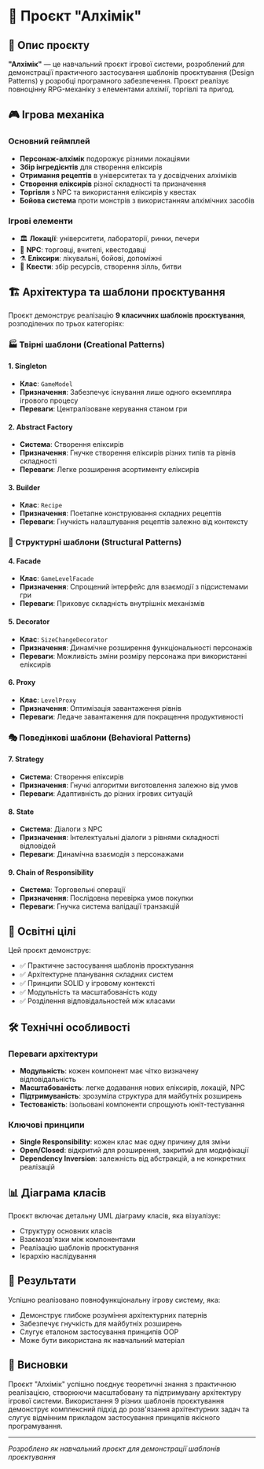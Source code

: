 # 🧪 Проєкт "Алхімік"

## 📖 Опис проєкту

**"Алхімік"** — це навчальний проєкт ігрової системи, розроблений для демонстрації практичного застосування шаблонів проєктування (Design Patterns) у розробці програмного забезпечення. Проєкт реалізує повноцінну RPG-механіку з елементами алхімії, торгівлі та пригод.

## 🎮 Ігрова механіка

### Основний геймплей
- **Персонаж-алхімік** подорожує різними локаціями
- **Збір інгредієнтів** для створення еліксирів
- **Отримання рецептів** в університетах та у досвідчених алхіміків
- **Створення еліксирів** різної складності та призначення
- **Торгівля** з NPC та використання еліксирів у квестах
- **Бойова система** проти монстрів з використанням алхімічних засобів

### Ігрові елементи
- 🏛️ **Локації**: університети, лабораторії, ринки, печери
- 🧙 **NPC**: торговці, вчителі, квестодавці
- ⚗️ **Еліксири**: лікувальні, бойові, допоміжні
- 📜 **Квести**: збір ресурсів, створення зілль, битви

## 🏗️ Архітектура та шаблони проєктування

Проєкт демонструє реалізацію **9 класичних шаблонів проєктування**, розподілених по трьох категоріях:

### 🏭 Твірні шаблони (Creational Patterns)

#### 1. Singleton
- **Клас**: `GameModel`
- **Призначення**: Забезпечує існування лише одного екземпляра ігрового процесу
- **Переваги**: Централізоване керування станом гри

#### 2. Abstract Factory
- **Система**: Створення еліксирів
- **Призначення**: Гнучке створення еліксирів різних типів та рівнів складності
- **Переваги**: Легке розширення асортименту еліксирів

#### 3. Builder
- **Клас**: `Recipe`
- **Призначення**: Поетапне конструювання складних рецептів
- **Переваги**: Гнучкість налаштування рецептів залежно від контексту

### 🔧 Структурні шаблони (Structural Patterns)

#### 4. Facade
- **Клас**: `GameLevelFacade`
- **Призначення**: Спрощений інтерфейс для взаємодії з підсистемами гри
- **Переваги**: Приховує складність внутрішніх механізмів

#### 5. Decorator
- **Клас**: `SizeChangeDecorator`
- **Призначення**: Динамічне розширення функціональності персонажів
- **Переваги**: Можливість зміни розміру персонажа при використанні еліксирів

#### 6. Proxy
- **Клас**: `LevelProxy`
- **Призначення**: Оптимізація завантаження рівнів
- **Переваги**: Ледаче завантаження для покращення продуктивності

### 🎭 Поведінкові шаблони (Behavioral Patterns)

#### 7. Strategy
- **Система**: Створення еліксирів
- **Призначення**: Гнучкі алгоритми виготовлення залежно від умов
- **Переваги**: Адаптивність до різних ігрових ситуацій

#### 8. State
- **Система**: Діалоги з NPC
- **Призначення**: Інтелектуальні діалоги з рівнями складності відповідей
- **Переваги**: Динамічна взаємодія з персонажами

#### 9. Chain of Responsibility
- **Система**: Торговельні операції
- **Призначення**: Послідовна перевірка умов покупки
- **Переваги**: Гнучка система валідації транзакцій

## 🎯 Освітні цілі

Цей проєкт демонструє:
- ✅ Практичне застосування шаблонів проєктування
- ✅ Архітектурне планування складних систем
- ✅ Принципи SOLID у ігровому контексті
- ✅ Модульність та масштабованість коду
- ✅ Розділення відповідальностей між класами

## 🛠️ Технічні особливості

### Переваги архітектури
- **Модульність**: кожен компонент має чітко визначену відповідальність
- **Масштабованість**: легке додавання нових еліксирів, локацій, NPC
- **Підтримуваність**: зрозуміла структура для майбутніх розширень
- **Тестованість**: ізольовані компоненти спрощують юніт-тестування

### Ключові принципи
- **Single Responsibility**: кожен клас має одну причину для зміни
- **Open/Closed**: відкритий для розширення, закритий для модифікації
- **Dependency Inversion**: залежність від абстракцій, а не конкретних реалізацій

## 📊 Діаграма класів

Проєкт включає детальну UML діаграму класів, яка візуалізує:
- Структуру основних класів
- Взаємозв'язки між компонентами
- Реалізацію шаблонів проєктування
- Ієрархію наслідування

## 🚀 Результати

Успішно реалізовано повнофункціональну ігрову систему, яка:
- Демонструє глибоке розуміння архітектурних патернів
- Забезпечує гнучкість для майбутніх розширень
- Слугує еталоном застосування принципів ОOP
- Може бути використана як навчальний матеріал

## 📝 Висновки

Проєкт "Алхімік" успішно поєднує теоретичні знання з практичною реалізацією, створюючи масштабовану та підтримувану архітектуру ігрової системи. Використання 9 різних шаблонів проєктування демонструє комплексний підхід до розв'язання архітектурних задач та слугує відмінним прикладом застосування принципів якісного програмування.

---

*Розроблено як навчальний проєкт для демонстрації шаблонів проєктування*